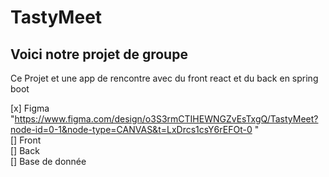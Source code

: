 # TastyMeet


## Voici notre projet de groupe 

Ce Projet et une app de rencontre avec du front react et du back en spring boot 

[x] Figma "https://www.figma.com/design/o3S3rmCTIHEWNGZvEsTxgQ/TastyMeet?node-id=0-1&node-type=CANVAS&t=LxDrcs1csY6rEFOt-0 "
<br>
[] Front
<br>
[] Back
<br>
[] Base de donnée 